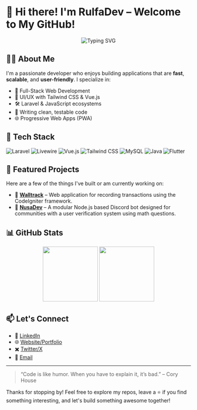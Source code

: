 # 👋 Hi there! I'm RulfaDev – Welcome to My GitHub!

<p align="center">
  <img src="https://readme-typing-svg.demolab.com?font=Fira+Code&size=22&pause=1000&color=36BCF7&center=true&width=535&lines=I'm+a+Full-Stack+Developer;I+Love+Building+Web+Apps;Clean+Code+%7C+Open+Source+%7C+Coffee+Lover" alt="Typing SVG" />
</p>

## 🧑‍💻 About Me

I'm a passionate developer who enjoys building applications that are **fast**, **scalable**, and **user-friendly**. I specialize in:

- 🔧 Full-Stack Web Development
- 🎨 UI/UX with Tailwind CSS & Vue.js
- 🛠️ Laravel & JavaScript ecosystems
- 🧪 Writing clean, testable code
- 🌐 Progressive Web Apps (PWA)

## 🚀 Tech Stack

![Laravel](https://img.shields.io/badge/-Laravel-EF3A37?style=flat&logo=laravel&logoColor=white)
![Livewire](https://img.shields.io/badge/-Livewire-4E3C82?style=flat&logo=laravel&logoColor=white)
![Vue.js](https://img.shields.io/badge/-Vue.js-4FC08D?style=flat&logo=vue.js&logoColor=white)
![Tailwind CSS](https://img.shields.io/badge/-Tailwind%20CSS-38B2AC?style=flat&logo=tailwind-css&logoColor=white)
![MySQL](https://img.shields.io/badge/-MySQL-00758F?style=flat&logo=mysql&logoColor=white)
![Java](https://img.shields.io/badge/-Java-007396?style=flat&logo=java&logoColor=white)
![Flutter](https://img.shields.io/badge/-Flutter-02569B?style=flat&logo=flutter&logoColor=white)

## 📌 Featured Projects

Here are a few of the things I've built or am currently working on:

- 💸 **[Walltrack](https://github.com/RulfaDev/walltrack)** – Web application for recording transactions using the CodeIgniter framework.
- 🔐 **[NusaDev](https://github.com/RulfaDev/nusadev)** – A modular Node.js based Discord bot designed for communities with a user verification system using math questions.

## 📊 GitHub Stats

<p align="center">
  <img src="https://github-readme-stats.vercel.app/api?username=RulfaDev&show_icons=true&theme=tokyonight&hide_title=true" height="150" />
  <img src="https://github-readme-stats.vercel.app/api/top-langs/?username=RulfaDev&layout=compact&theme=tokyonight&hide_title=true" height="150" />
</p>

## 📫 Let's Connect

- 💼 [LinkedIn](https://linkedin.com/in/syahrulfalahbae)
- 🌐 [Website/Portfolio](https://rulfadev.my.id/)
- ✖️ [Twitter/X](https://x.com/RulfaDev)
- 📩 [Email](mailto:rulfadev@outlook.com)

---

> “Code is like humor. When you have to explain it, it’s bad.” – Cory House

Thanks for stopping by! Feel free to explore my repos, leave a ⭐ if you find something interesting, and let's build something awesome together!
